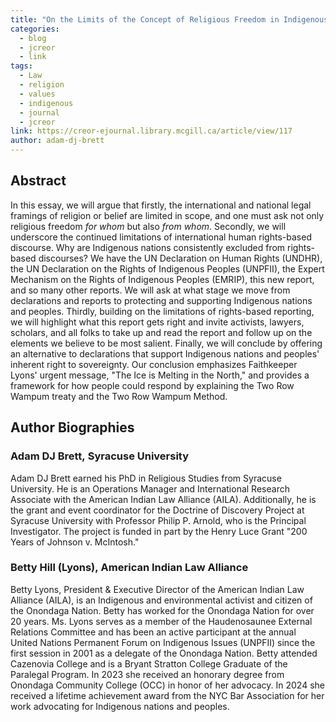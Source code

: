 ```yaml
---
title: "On the Limits of the Concept of Religious Freedom in Indigenous Communities"
categories:
  - blog
  - jcreor
  - link
tags:
  - Law
  - religion
  - values
  - indigenous
  - journal
  - jcreor
link: https://creor-ejournal.library.mcgill.ca/article/view/117
author: adam-dj-brett
---
```

Abstract
--------

In this essay, we will argue that firstly, the international and national legal framings of religion or belief are limited in scope, and one must ask not only religious freedom *for whom* but also *from whom*. Secondly, we will underscore the continued limitations of international human rights-based discourse. Why are Indigenous nations consistently excluded from rights-based discourses? We have the UN Declaration on Human Rights (UNDHR), the UN Declaration on the Rights of Indigenous Peoples (UNPFII), the Expert Mechanism on the Rights of Indigenous Peoples (EMRIP), this new report, and so many other reports. We will ask at what stage we move from declarations and reports to protecting and supporting Indigenous nations and peoples. Thirdly, building on the limitations of rights-based reporting, we will highlight what this report gets right and invite activists, lawyers, scholars, and all folks to take up and read the report and follow up on the elements we believe to be most salient. Finally, we will conclude by offering an alternative to declarations that support Indigenous nations and peoples' inherent right to sovereignty. Our conclusion emphasizes Faithkeeper Lyons' urgent message, "The Ice is Melting in the North," and provides a framework for how people could respond by explaining the Two Row Wampum treaty and the Two Row Wampum Method.

Author Biographies
------------------

### Adam DJ Brett, Syracuse University

Adam DJ Brett earned his PhD in Religious Studies from Syracuse University. He is an Operations Manager and International Research Associate with the American Indian Law Alliance (AILA). Additionally, he is the grant and event coordinator for the Doctrine of Discovery Project at Syracuse University with Professor Philip P. Arnold, who is the Principal Investigator. The project is funded in part by the Henry Luce Grant "200 Years of Johnson v. McIntosh."

### Betty Hill (Lyons), American Indian Law Alliance

Betty Lyons, President & Executive Director of the American Indian Law Alliance (AILA), is an Indigenous and environmental activist and citizen of the Onondaga Nation. Betty has worked for the Onondaga Nation for over 20 years. Ms. Lyons serves as a member of the Haudenosaunee External Relations Committee and has been an active participant at the annual United Nations Permanent Forum on Indigenous Issues (UNPFII) since the first session in 2001 as a delegate of the Onondaga Nation. Betty attended Cazenovia College and is a Bryant Stratton College Graduate of the Paralegal Program. In 2023 she received an honorary degree from Onondaga Community College (OCC) in honor of her advocacy. In 2024 she received a lifetime achievement award from the NYC Bar Association for her work advocating for Indigenous nations and peoples.